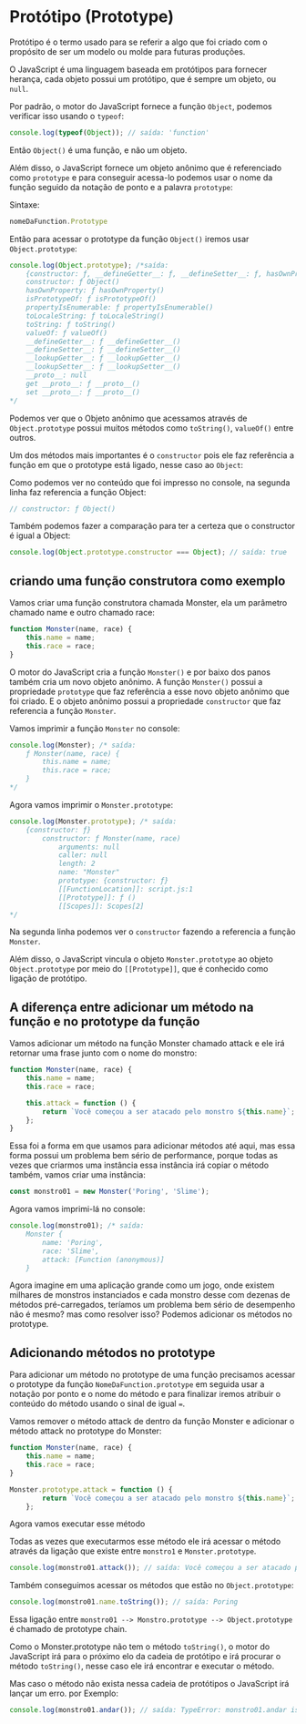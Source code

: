 # Protótipo (Prototype)

Protótipo é o termo usado para se referir a algo que foi criado com o propósito de ser um modelo ou molde para futuras produções.

O JavaScript é uma linguagem baseada em protótipos  para fornecer herança, cada objeto possui um protótipo, que é sempre um objeto, ou `null`.

Por padrão, o motor do JavaScript fornece a função `Object`, podemos verificar isso usando o `typeof`:

```js
console.log(typeof(Object)); // saída: 'function'
```

Então `Object()` é uma função, e não um objeto.

Além disso, o JavaScript fornece um objeto anônimo que é referenciado como `prototype` e para conseguir acessa-lo podemos usar o nome da função seguido da notação de ponto e a palavra `prototype`:

Sintaxe:

```js
nomeDaFunction.Prototype
```

Então para acessar o prototype da função `Object()` iremos usar `Object.prototype`:

```js
console.log(Object.prototype); /*saída:
    {constructor: ƒ, __defineGetter__: ƒ, __defineSetter__: ƒ, hasOwnProperty: ƒ, __lookupGetter__: ƒ, …}
    constructor: ƒ Object()
    hasOwnProperty: ƒ hasOwnProperty()
    isPrototypeOf: ƒ isPrototypeOf()
    propertyIsEnumerable: ƒ propertyIsEnumerable()
    toLocaleString: ƒ toLocaleString()
    toString: ƒ toString()
    valueOf: ƒ valueOf()
    __defineGetter__: ƒ __defineGetter__()
    __defineSetter__: ƒ __defineSetter__()
    __lookupGetter__: ƒ __lookupGetter__()
    __lookupSetter__: ƒ __lookupSetter__()
    __proto__: null
    get __proto__: ƒ __proto__()
    set __proto__: ƒ __proto__()
*/

```

Podemos ver que o Objeto anônimo que acessamos através de `Object.prototype` possui muitos métodos como `toString()`, `valueOf()` entre outros.

Um dos métodos mais importantes é o `constructor` pois ele faz referência a função em que o prototype está ligado, nesse caso ao `Object`:

Como podemos ver no conteúdo que foi impresso no console, na segunda linha faz referencia a função Object:

```js
// constructor: ƒ Object()
```

Também podemos fazer a comparação para ter a certeza que o constructor é igual a Object:

```js
console.log(Object.prototype.constructor === Object); // saída: true
```

## criando uma função construtora como exemplo

Vamos criar uma função construtora chamada Monster, ela um parâmetro chamado name e outro chamado race:

```js
function Monster(name, race) {
    this.name = name;
    this.race = race;
}
```

O motor do JavaScript cria a função `Monster()` e por baixo dos panos também cria um novo objeto anônimo. A função `Monster()` possui a propriedade `prototype` que faz referência a esse novo objeto anônimo que foi criado. E o objeto anônimo possui a propriedade `constructor` que faz referencia a função `Monster`.

Vamos imprimir a função `Monster` no console:

```js
console.log(Monster); /* saída:
    ƒ Monster(name, race) {
        this.name = name;
        this.race = race;
    }
*/
```

Agora vamos imprimir o `Monster.prototype`:

```js
console.log(Monster.prototype); /* saída:
    {constructor: ƒ}
        constructor: ƒ Monster(name, race)
            arguments: null
            caller: null
            length: 2
            name: "Monster"
            prototype: {constructor: ƒ}
            [[FunctionLocation]]: script.js:1
            [[Prototype]]: ƒ ()
            [[Scopes]]: Scopes[2]
*/
```

Na segunda linha podemos ver o `constructor` fazendo a referencia a função `Monster`.

Além disso, o JavaScript vincula o objeto `Monster.prototype` ao  objeto `Object.prototype` por meio do `[[Prototype]]`, que é conhecido como ligação de protótipo.

## A diferença entre adicionar um método na função e no prototype da função

Vamos adicionar um método na função Monster chamado attack e ele irá retornar uma frase junto com o nome do monstro:

```js
function Monster(name, race) {
    this.name = name;
    this.race = race;

    this.attack = function () {
        return `Você começou a ser atacado pelo monstro ${this.name}`;
    };
}
```

Essa foi a forma em que usamos para adicionar métodos até aqui, mas essa forma possui um problema bem sério de performance, porque todas as vezes que criarmos uma instância essa instância irá copiar o método também, vamos criar uma instância:

```js
const monstro01 = new Monster('Poring', 'Slime');
```

Agora vamos imprimi-lá no console:

```js
console.log(monstro01); /* saída:
    Monster {
        name: 'Poring',
        race: 'Slime',
        attack: [Function (anonymous)]
    }
```

Agora imagine em uma aplicação grande como um jogo, onde existem milhares de monstros instanciados e cada monstro desse com dezenas de métodos pré-carregados, teríamos um problema bem sério de desempenho não é mesmo? mas como resolver isso? Podemos adicionar os métodos no prototype.

## Adicionando métodos no prototype

Para adicionar um método no prototype de uma função precisamos acessar o  prototype da função `NomeDaFunction.prototype` em seguida usar a notação por ponto e o nome do método e para finalizar iremos atribuir o conteúdo do método usando o sinal de igual `=`.

Vamos remover o método attack de dentro da função Monster e adicionar o método attack no prototype do Monster:

```js
function Monster(name, race) {
    this.name = name;
    this.race = race;
}

Monster.prototype.attack = function () {
        return `Você começou a ser atacado pelo monstro ${this.name}`;
    };
```

Agora vamos executar esse método

Todas as vezes que executarmos esse método ele irá acessar o método através da ligação que existe entre `monstro1` e `Monster.prototype`.

```js
console.log(monstro01.attack()); // saída: Você começou a ser atacado pelo monstro Poring
```

Também conseguimos acessar os métodos que estão no `Object.prototype`:

```js
console.log(monstro01.name.toString()); // saída: Poring
```

Essa ligação entre `monstro01 --> Monstro.prototype --> Object.prototype` é chamado de prototype chain.

Como o Monster.prototype não tem o método `toString()`, o motor do JavaScript irá para o próximo elo da cadeia de protótipo e irá procurar o método `toString()`, nesse caso ele irá encontrar e executar o método.

Mas caso o método não exista nessa cadeia de protótipos o JavaScript irá lançar um erro. por Exemplo:

```js
console.log(monstro01.andar()); // saída: TypeError: monstro01.andar is not a function
```

